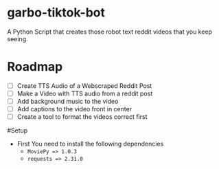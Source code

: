 # garbo-tiktok-bot

A Python Script that creates those robot text reddit videos that you keep seeing.

# Roadmap

- [ ] Create TTS Audio of a Webscraped Reddit Post
- [ ] Make a Video with TTS audio from a reddit post
- [ ] Add background music to the video
- [ ] Add captions to the video front in center
- [ ] Create a tool to format the videos correct first

#Setup

- First You need to install the following dependencies
  - `MoviePy => 1.0.3`
  - `requests => 2.31.0`

